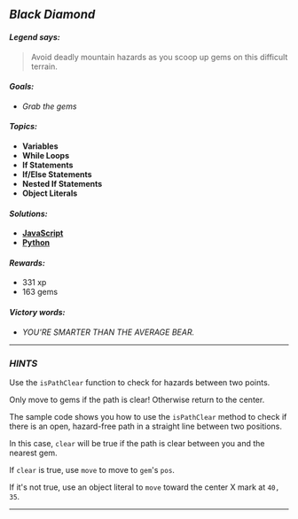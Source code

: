 ## _Black Diamond_

#### _Legend says:_
> Avoid deadly mountain hazards as you scoop up gems on this difficult terrain.

#### _Goals:_
+ _Grab the gems_

#### _Topics:_
+ **Variables**
+ **While Loops**
+ **If Statements**
+ **If/Else Statements**
+ **Nested If Statements**
+ **Object Literals**

#### _Solutions:_
+ **[JavaScript](blackDiamond.js)**
+ **[Python](black_diamond.py)**

#### _Rewards:_
+ 331 xp
+ 163 gems

#### _Victory words:_
+ _YOU'RE SMARTER THAN THE AVERAGE BEAR._

___

### _HINTS_

Use the `isPathClear` function to check for hazards between two points.

Only move to gems if the path is clear! Otherwise return to the center.

The sample code shows you how to use the `isPathClear` method to check if there is an open, hazard-free path in a straight line between two positions.

In this case, `clear` will be true if the path is clear between you and the nearest gem.

If `clear` is true, use `move` to move to `gem`'s `pos`.

If it's not true, use an object literal to `move` toward the center X mark at `40, 35`.

___
